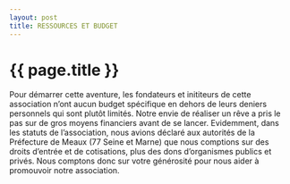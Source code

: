 ```yaml
---
layout: post
title: RESSOURCES ET BUDGET
---
```


{{ page.title }}
================

Pour démarrer cette aventure, les fondateurs et inititeurs de cette association n’ont aucun budget spécifique en dehors de leurs deniers personnels qui sont plutôt limités. Notre envie de réaliser un rêve a pris le pas sur de gros moyens financiers avant de se lancer.
Evidemment, dans les statuts de l’association, nous avions déclaré aux autorités de la Préfecture de Meaux (77 Seine et Marne) que nous comptions sur des droits d’entrée et de cotisations,  plus des dons d’organismes publics et privés.
Nous comptons donc sur votre générosité pour nous aider à promouvoir notre association.
